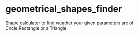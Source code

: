 # geometrical_shapes_finder
Shape calculator to find weather your given parameters are of Circle,Rectangle or a Triangle
